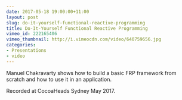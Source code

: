 ```yaml
---
date: 2017-05-18 19:00:00+11:00
layout: post
slug: do-it-yourself-functional-reactive-programming
title: Do-It-Yourself Functional Reactive Programming
vimeo_id: 222165406
vimeo_thumbnail: http://i.vimeocdn.com/video/640759656.jpg
categories:
- Presentations
- video
---
```


Manuel Chakravarty shows how to build a basic FRP framework from scratch and how to use it in an application.

Recorded at CocoaHeads Sydney May 2017.